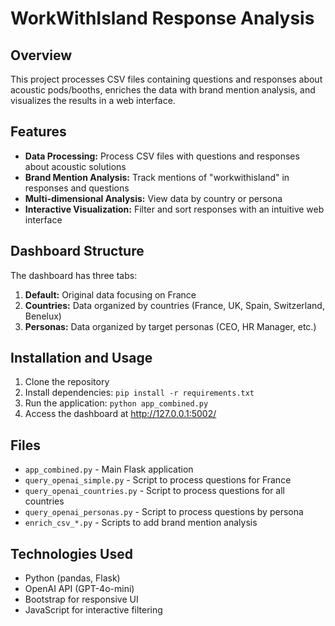 # WorkWithIsland Response Analysis

## Overview
This project processes CSV files containing questions and responses about acoustic pods/booths, enriches the data with brand mention analysis, and visualizes the results in a web interface.

## Features
- **Data Processing:** Process CSV files with questions and responses about acoustic solutions
- **Brand Mention Analysis:** Track mentions of "workwithisland" in responses and questions
- **Multi-dimensional Analysis:** View data by country or persona
- **Interactive Visualization:** Filter and sort responses with an intuitive web interface

## Dashboard Structure
The dashboard has three tabs:
1. **Default:** Original data focusing on France
2. **Countries:** Data organized by countries (France, UK, Spain, Switzerland, Benelux)
3. **Personas:** Data organized by target personas (CEO, HR Manager, etc.)

## Installation and Usage
1. Clone the repository
2. Install dependencies: `pip install -r requirements.txt`
3. Run the application: `python app_combined.py`
4. Access the dashboard at http://127.0.0.1:5002/

## Files
- `app_combined.py` - Main Flask application
- `query_openai_simple.py` - Script to process questions for France
- `query_openai_countries.py` - Script to process questions for all countries
- `query_openai_personas.py` - Script to process questions by persona
- `enrich_csv_*.py` - Scripts to add brand mention analysis

## Technologies Used
- Python (pandas, Flask)
- OpenAI API (GPT-4o-mini)
- Bootstrap for responsive UI
- JavaScript for interactive filtering 